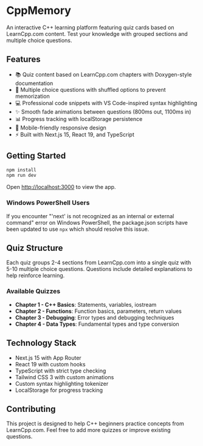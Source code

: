 # CppMemory

An interactive C++ learning platform featuring quiz cards based on LearnCpp.com content. Test your knowledge with grouped sections and multiple choice questions.

## Features

- 📚 Quiz content based on LearnCpp.com chapters with Doxygen-style documentation
- 🧠 Multiple choice questions with shuffled options to prevent memorization
- 💻 Professional code snippets with VS Code-inspired syntax highlighting
- ✨ Smooth fade animations between questions (800ms out, 1100ms in)
- 📊 Progress tracking with localStorage persistence
- 📱 Mobile-friendly responsive design
- ⚡ Built with Next.js 15, React 19, and TypeScript

## Getting Started

```bash
npm install
npm run dev
```

Open [http://localhost:3000](http://localhost:3000) to view the app.

### Windows PowerShell Users

If you encounter "'next' is not recognized as an internal or external command" error on Windows PowerShell, the package.json scripts have been updated to use `npx` which should resolve this issue.

## Quiz Structure

Each quiz groups 2-4 sections from LearnCpp.com into a single quiz with 5-10 multiple choice questions. Questions include detailed explanations to help reinforce learning.

### Available Quizzes

- **Chapter 1 - C++ Basics**: Statements, variables, iostream
- **Chapter 2 - Functions**: Function basics, parameters, return values
- **Chapter 3 - Debugging**: Error types and debugging techniques
- **Chapter 4 - Data Types**: Fundamental types and type conversion

## Technology Stack

- Next.js 15 with App Router
- React 19 with custom hooks
- TypeScript with strict type checking
- Tailwind CSS 3 with custom animations
- Custom syntax highlighting tokenizer
- LocalStorage for progress tracking

## Contributing

This project is designed to help C++ beginners practice concepts from LearnCpp.com. Feel free to add more quizzes or improve existing questions.